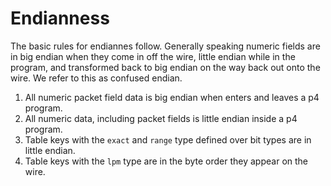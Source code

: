 # Endianness

The basic rules for endiannes follow. Generally speaking numeric fields are in
big endian when they come in off the wire, little endian while in the program,
and transformed back to big endian on the way back out onto the wire. We refer
to this as confused endian.

1. All numeric packet field data is big endian when enters and leaves a p4
   program.
2. All numeric data, including packet fields is little endian inside a p4
   program.
3. Table keys with the `exact` and `range` type defined over bit types are in
   little endian.
4. Table keys with the `lpm` type are in the byte order they appear on the wire.
